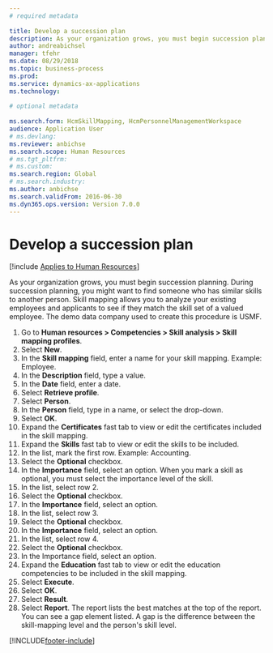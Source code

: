 ```yaml
--- 
# required metadata 
 
title: Develop a succession plan
description: As your organization grows, you must begin succession planning.
author: andreabichsel
manager: tfehr 
ms.date: 08/29/2018
ms.topic: business-process 
ms.prod:  
ms.service: dynamics-ax-applications 
ms.technology:  
 
# optional metadata 
 
ms.search.form: HcmSkillMapping, HcmPersonnelManagementWorkspace  
audience: Application User 
# ms.devlang:  
ms.reviewer: anbichse
ms.search.scope: Human Resources
# ms.tgt_pltfrm:  
# ms.custom:  
ms.search.region: Global
# ms.search.industry: 
ms.author: anbichse
ms.search.validFrom: 2016-06-30 
ms.dyn365.ops.version: Version 7.0.0 
---
```


# Develop a succession plan

[!include [Applies to Human Resources](../includes/applies-to-hr.md)]

As your organization grows, you must begin succession planning. During succession planning, you might want to find someone who has similar skills to another person. Skill mapping allows you to analyze your existing employees and applicants to see if they match the skill set of a valued employee. The demo data company used to create this procedure is USMF.

1. Go to **Human resources > Competencies > Skill analysis > Skill mapping profiles**.
2. Select **New**.
3. In the **Skill mapping** field, enter a name for your skill mapping. Example: Employee.
4. In the **Description** field, type a value.
5. In the **Date** field, enter a date.
6. Select **Retrieve profile**.
7. Select **Person**.
8. In the **Person** field, type in a name, or select the drop-down.
9. Select **OK**.
10. Expand the **Certificates** fast tab to view or edit the certificates included in the skill mapping.
11. Expand the **Skills** fast tab to view or edit the skills to be included.
12. In the list, mark the first row. Example:  Accounting.
13. Select the **Optional** checkbox.
14. In the **Importance** field, select an option. When you mark a skill as optional, you must select the importance level of the skill.  
15. In the list, select row 2.
16. Select the **Optional** checkbox.
17. In the **Importance** field, select an option.
18. In the list, select row 3.
19. Select the **Optional** checkbox.
20. In the **Importance** field, select an option.
21. In the list, select row 4.
22. Select the **Optional** checkbox.
23. In the Importance field, select an option.
24. Expand the **Education** fast tab to view or edit the education competencies to be included in the skill mapping.
25. Select **Execute**.
26. Select **OK**.
27. Select **Result**.
28. Select **Report**. The report lists the best matches at the top of the report. You can see a gap element listed. A gap is the difference between the skill-mapping level and the person's skill level.  



[!INCLUDE[footer-include](../includes/footer-banner.md)]